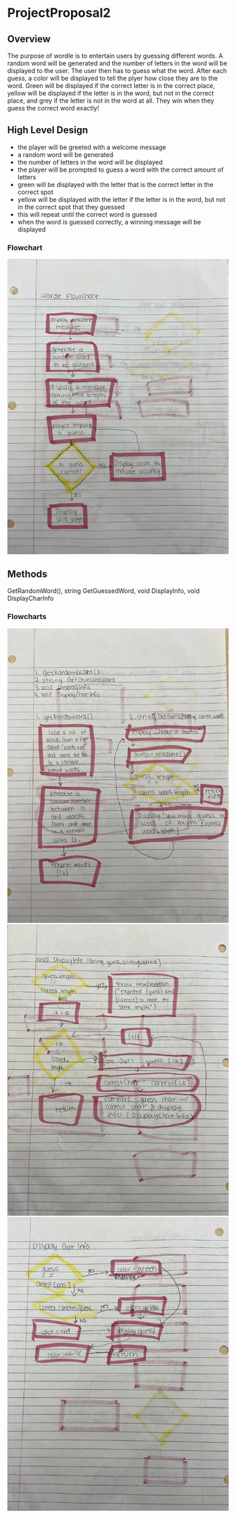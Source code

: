 # ProjectProposal2

## Overview
The purpose of wordle is to entertain users by guessing different words. A random word will be generated and the number of letters in the word will be displayed to the user. The user then has to guess what the word. After each guess, a color will be displayed to tell the plyer how close they are to the word. Green will be displayed if the correct letter is in the correct place, yellow will be displayed if the letter is in the word, but not in the correct place, and grey if the letter is not in the word at all. They win when they guess the correct word exactly!


## High Level Design

- the player will be greeted with a welcome message
- a random word will be generated
- the number of letters in the word will be displayed
- the player will be prompted to guess a word with the correct amount of letters
- green will be displayed with the letter that is the correct letter in the correct spot
- yellow will be displayed with the letter if the letter is in the word, but not in the correct spot that they guessed
- this will repeat until the correct word is guessed
- when the word is guessed correctly, a winning message will be displayed

### Flowchart
![Image Text](WordleFC.png)


## Methods
GetRandomWord(), string GetGuessedWord, void DisplayInfo, void DisplayCharInfo

### Flowcharts
![Image Text](methodFC-1.png)
![Image Text](methodFC-2.png)
![Image Text](methodFC-3.png)